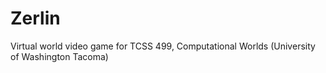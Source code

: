 # Zerlin
Virtual world video game for TCSS 499, Computational Worlds (University of Washington Tacoma)
